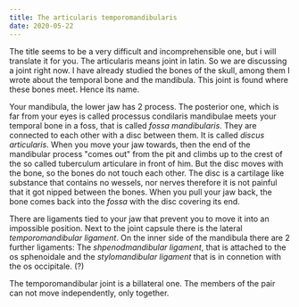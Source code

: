 ```yaml
---
title: The articularis temporomandibularis
date: 2020-05-22
---
```


The title seems to be a very difficult and incomprehensible one, but i will translate it for you. The articularis means joint in latin. So we are discussing a joint right now. I have already studied the bones of the skull, among them I wrote about the temporal bone and the mandibula. This joint is found  where these bones meet. Hence its name.

Your mandibula, the lower jaw has 2 process. The posterior one, which is far from your eyes is called processus condilaris mandibulae meets your temporal bone in a foss, that is called *fossa mandibularis*. They are connected to each other with a disc between them. It is called *discus articularis*. When you move your jaw towards, then the end of the mandibular process "comes out" from the pit and climbs up to the crest of the so called tuberculum articulare in front of him. But the disc moves with the bone, so the bones do not touch each other. The disc is a cartilage like substance that contains no wessels, nor nerves therefore it is not painful that it got nipped between the bones. When you pull your jaw back, the bone comes back into the *fossa* with the disc covering its end.

There are ligaments tied to your jaw that prevent you to move it into an impossible position. Next to the joint capsule there is the lateral *temporomandibular ligament*. On the inner side of the mandibula there are 2 further ligaments: The *shpenodmandibular ligament*, that is attached to the os sphenoidale and the *stylomandibular ligament* that is in connetion with the os occipitale. (?) 

The temporomandibular joint is a billateral one. The members of the pair can not move independently, only together.
